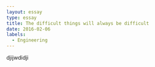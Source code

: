```yaml
---
layout: essay
type: essay
title: The difficult things will always be difficult
date: 2016-02-06
labels:
  - Engineering
---
```


djijwdidji
